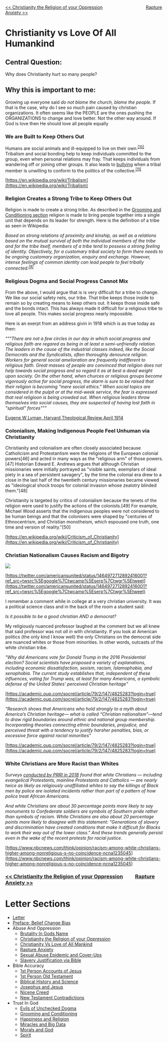 [<< Christianity the Religion of your Oppression](https://letter-to-christian-scholars.github.io/Letter-to-Christian-Scholars/Christianity-The-Religion-Of-Your-Oppression.html)
&nbsp;&nbsp;&nbsp;&nbsp;&nbsp;&nbsp;&nbsp;&nbsp;&nbsp;&nbsp;&nbsp;&nbsp;&nbsp;&nbsp;&nbsp;&nbsp;&nbsp;&nbsp;&nbsp;&nbsp;&nbsp;&nbsp;&nbsp;&nbsp;&nbsp;&nbsp;&nbsp;&nbsp;&nbsp;&nbsp;&nbsp;&nbsp;&nbsp; 
[Rapture Anxiety >>](https://letter-to-christian-scholars.github.io/Letter-to-Christian-Scholars/Rapture-Anxiety.html)

# **Christianity vs Love Of All Humankind**
## **Central Question:**

Why does Christianity hurt so many people?


## **Why this is important to me:**

Growing up everyone said *do not blame the church, blame the people.* If that is the case, why do I see so much pain caused by christian organizations. It often seems like the PEOPLE are the ones pushing the ORGANIZATIONS to change and love better. Not the other way around. If God is love then He should love all people equally




### **We are Built to Keep Others Out**

Humans are social animals and ill-equipped to live on their own.<sup><a href="https://en.wikipedia.org/wiki/Tribalism#cite_note-10">[10]</a></sup> Tribalism and social bonding help to keep individuals committed to the group, even when personal relations may fray. That keeps individuals from wandering off or joining other groups. It also leads to [bullying](https://en.wikipedia.org/wiki/Bullying) when a tribal member is unwilling to conform to the politics of the collective.<sup><a href="https://en.wikipedia.org/wiki/Tribalism#cite_note-11">[11]</a></sup>

[https://en.wikipedia.org/wiki/Tribalism](https://en.wikipedia.org/wiki/Tribalism)




### **Religion Creates a Strong Tribe to Keep Others Out**

Religion is made to create a strong tribe. As described in the [Grooming and Conditioning section](https://letter-to-christian-scholars.github.io/Letter-to-Christian-Scholars/Grooming-And-Conditioning-In-Christianity.html) religion is made to bring people together into a single unit that depends on its leader for strength. Here is the definition of a tribe as seen in Wikipedia: 

*Based on strong relations of proximity and kinship, as well as a relations based on the mutual survival of both the individual members of the tribe and for the tribe itself, members of a tribe tend to possess a strong feeling of identity. Objectively, for a customary tribal society to form there needs to be ongoing customary organization, enquiry and exchange. However, intense feelings of common identity can lead people to feel tribally connected.<sup><a href="https://en.wikipedia.org/wiki/Tribalism#cite_note-8">[8]</a></sup>*




### **Religious Dogma and Social Progress Cannot Mix**

From the above, I would argue that is is very difficult for a tribe to change. We like our social safety nets, our tribe. That tribe keeps those inside to remain so by creating means to keep others out. It keeps those inside safe and the bonds intact. This has always made it difficult for a religious tribe to love all people. This makes social progress nearly impossible. 

Here is an exerpt from an address givin in 1918 which is as true today as then:

*"""There are not a few circles in our day in which social progress and religious faith are regared as being in at least a semi-unfriendly relation. The leaders in the cause of the industrial classes indeed, like the Social Democrats and the Syndicalists, often thoroughly denounce religion. Workers for general social amelioration are frequently indifferent to religious faith. Great masses of people are convinced that religion does not help towards social progress and so regard it as at best a dead weight upon society. On the other hand, when churces or religious groups become vigorously active for social progress, the alarm is sure to be raised that their religion is becoming "mere social ethics." When social topics are considered in the pulpit or at the mid-week service, the fear is expressed that real religioon is being crowded out. When religious leaders throw themselves into social causes, they are suspected of having lost faith in "spiritual" forces"""*

[Eugene W Lyman, Harvard Theological Review April 1914](https://www.jstor.org/stable/1507433?seq=1#metadata_info_tab_contents)




### **Colonialism, Making Indigenous People Feel Unhuman via Christianity** 

Christianity and colonialism are often closely associated because Catholicism and Protestantism were the religions of the European colonial powers[46] and acted in many ways as the "religious arm" of those powers.[47] Historian Edward E. Andrews argues that although Christian missionaries were initially portrayed as "visible saints, exemplars of ideal piety in a sea of persistent savagery", by the time the colonial era drew to a close in the last half of the twentieth century missionaries became viewed as "ideological shock troops for colonial invasion whose zealotry blinded them."[48]

Christianity is targeted by critics of colonialism because the tenets of the religion were used to justify the actions of the colonists.[49] For example, Michael Wood asserts that the indigenous peoples were not considered to be human beings and that the colonisers were shaped by "centuries of Ethnocentrism, and Christian monotheism, which espoused one truth, one time and version of reality."[50]

[https://en.wikipedia.org/wiki/Criticism_of_Christianity](https://en.wikipedia.org/wiki/Criticism_of_Christianity)




### **Christian Nationalism Causes Racism and Bigotry**

![](/assets/images/whitechristiannationalism.png)

[https://twitter.com/americansunited/status/1464972712892416001?ref_src=twsrc%5Egoogle%7Ctwcamp%5Eserp%7Ctwgr%5Etweet](https://twitter.com/americansunited/status/1464972712892416001?ref_src=twsrc%5Egoogle%7Ctwcamp%5Eserp%7Ctwgr%5Etweet)

I remember a comment while in college at a very christian university. It was a political science class and in the back of the room a student said:

*Is it possible to be a good christian AND a democrat?*

My religiously nuanced professor laughed at the comment but we all knew that said professor was not *all in* with christianity. If you look at American politics (the only kind I know well) the only Christians on the democrat side are nuanced whites or those from minorities. In other words, outcasts of the white christian tribe. 

*"Why did Americans vote for Donald Trump in the 2016 Presidential election? Social scientists have proposed a variety of explanations, including economic dissatisfaction, sexism, racism, Islamophobia, and xenophobia. The current study establishes that, independent of these influences, voting for Trump was, at least for many Americans, a symbolic defense of the United States’ perceived Christian heritage"*

[https://academic.oup.com/socrel/article/79/2/147/4825283?login=true](https://academic.oup.com/socrel/article/79/2/147/4825283?login=true)

*"Research shows that Americans who hold strongly to a myth about America’s Christian heritage— what is called “Christian nationalism”—tend to draw rigid boundaries around ethnic and national group membership. Incorporating theories connecting ethnic boundaries, prejudice, and perceived threat with a tendency to justify harsher penalties, bias, or excessive force against racial minorities"*

[https://academic.oup.com/socrel/article/79/2/147/4825283?login=true](https://academic.oup.com/socrel/article/79/2/147/4825283?login=true)




### **White Christians are More Racist than Whites**
*Surveys [conducted by PRRI in 2018](https://www.prri.org/research/partisan-polarization-dominates-trump-era-findings-from-the-2018-american-values-survey/) found that white Christians — including evangelical Protestants, mainline Protestants and Catholics — are nearly twice as likely as religiously unaffiliated whites to say the killings of Black men by police are isolated incidents rather than part of a pattern of how police treat African Americans.*

*And white Christians are about 30 percentage points more likely to say monuments to Confederate soldiers are symbols of Southern pride rather than symbols of racism. White Christians are also about 20 percentage points more likely to disagree with this statement: "Generations of slavery and discrimination have created conditions that make it difficult for Blacks to work their way out of the lower class." And these trends generally persist even in the wake of the recent protests for racial justice.*

[https://www.nbcnews.com/think/opinion/racism-among-white-christians-higher-among-nonreligious-s-no-coincidence-ncna1235045](https://www.nbcnews.com/think/opinion/racism-among-white-christians-higher-among-nonreligious-s-no-coincidence-ncna1235045)




### [<< Christianity the Religion of your Oppression](https://letter-to-christian-scholars.github.io/Letter-to-Christian-Scholars/Christianity-The-Religion-Of-Your-Oppression.html)&nbsp;&nbsp;&nbsp;&nbsp;&nbsp;&nbsp;&nbsp;&nbsp;&nbsp;&nbsp;[Rapture Anxiety >>](https://letter-to-christian-scholars.github.io/Letter-to-Christian-Scholars/Rapture-Anxiety.html)




# Letter Sections
- [Letter](https://letter-to-christian-scholars.github.io/Letter-to-Christian-Scholars/index.html)
- [Preface: Belief Change Bias](https://letter-to-christian-scholars.github.io/Letter-to-Christian-Scholars/preface.html)
- Abuse And Oppression
  * [Brutality In Gods Name](https://letter-to-christian-scholars.github.io/Letter-to-Christian-Scholars/Brutality-In-Gods-Name.html)
  * [Christianity the Religion of your Oppression](https://letter-to-christian-scholars.github.io/Letter-to-Christian-Scholars/Christianity-The-Religion-Of-Your-Oppression.html)
  * [Christianity Vs Love of All Mankind](https://letter-to-christian-scholars.github.io/Letter-to-Christian-Scholars/Christianity-vs-Love-Of-All-Humankind.html)
  * [Rapture Anxiety](https://letter-to-christian-scholars.github.io/Letter-to-Christian-Scholars/Rapture-Anxiety.html)
  * [Sexual Abuse Epidemic and Cover-Ups](https://letter-to-christian-scholars.github.io/Letter-to-Christian-Scholars/Sexual-Abuse-Epidemic-And-Cover-Ups.html)
  * [Slavery Justification via Bible](https://letter-to-christian-scholars.github.io/Letter-to-Christian-Scholars/Slavery-Justification-Via-Bible.html)
- Bible Accuracy
  * [1st Person Accounts of Jesus](https://letter-to-christian-scholars.github.io/Letter-to-Christian-Scholars/1st-Person-Accounts-Of-Jesus.html)
  * [1st Person Old Testament](https://letter-to-christian-scholars.github.io/Letter-to-Christian-Scholars/1st-Person-Old-Testament.html)
  * [Biblical History and Science](https://letter-to-christian-scholars.github.io/Letter-to-Christian-Scholars/Biblical-History-And-Science.html)
  * [Josephus and Jesus](https://letter-to-christian-scholars.github.io/Letter-to-Christian-Scholars/Josephus-And-Jesus.html)
  * [Nicene Creed](https://letter-to-christian-scholars.github.io/Letter-to-Christian-Scholars/Nicene-Creed.html)
  * [New Testament Contradictions](https://letter-to-christian-scholars.github.io/Letter-to-Christian-Scholars/New-Testament-Contradictions.html)
- Trust In God
  * [Evils of Unchecked Dogma](https://letter-to-christian-scholars.github.io/Letter-to-Christian-Scholars/Evils-Of-Unchecked-Dogma.html)
  * [Grooming and Conditioning](https://letter-to-christian-scholars.github.io/Letter-to-Christian-Scholars/Grooming-And-Conditioning-In-Christianity.html)
  * [Happiness and Religion](https://letter-to-christian-scholars.github.io/Letter-to-Christian-Scholars/Happiness-And-Religion.html)
  * [Miracles and Big Data](https://letter-to-christian-scholars.github.io/Letter-to-Christian-Scholars/Miracles-And-Big-Data.html)
  * [Morals and God](https://letter-to-christian-scholars.github.io/Letter-to-Christian-Scholars/Morals-And-God.html)
  * [Spirit](https://letter-to-christian-scholars.github.io/Letter-to-Christian-Scholars/Spirit.html)
